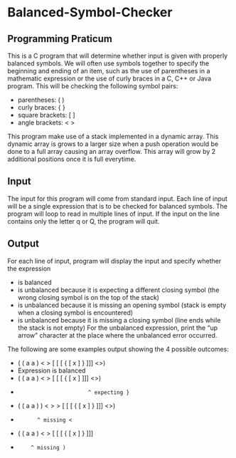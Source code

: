 # Balanced-Symbol-Checker
## Programming Praticum
This is a C program that will determine whether input is given with properly balanced symbols. We will often use symbols together to specify the beginning and ending of an item, such as the use of parentheses in a mathematic expression or the use of curly braces in a C, C++ or Java program. This will be checking the following symbol pairs:
* parentheses: ( )
* curly braces: { }
* square brackets: [ ]
* angle brackets: < >

This program make use of a stack implemented in a dynamic array. This dynamic array is grows to a larger size when a push operation would be done to a full array causing an array overflow. This array will grow by 2 additional positions once it is full everytime.

## Input
The input for this program will come from standard input. Each line of input will be a single
expression that is to be checked for balanced symbols. The program will loop to read in multiple lines of input. If the input on
the line contains only the letter q or Q, the program will quit.

## Output
For each line of input, program will display the input and specify whether the expression
* is balanced
* is unbalanced because it is expecting a different closing symbol (the wrong closing symbol is
on the top of the stack)
* is unbalanced because it is missing an opening symbol (stack is empty when a closing symbol is
encountered)
* is unbalanced because it is missing a closing symbol (line ends while the stack is not empty)
For the unbalanced expression, print the “up arrow” character at the place where the unbalanced error
occurred. 

The following are some examples output showing the 4 possible outcomes:
* ( ( a a ) < > [ [ [ { [ x ] } ]]] <>)
* Expression is balanced
* ( ( a a ) < > [ [ [ { [ x ] ]]] <>)
*                           ^ expecting }
* ( ( a a ) ) < > > [ [ [ { [ x ] } ]]] <>)
*           ^ missing <
* ( ( a a ) < > [ [ [ { [ x ] } ]]]
*         ^ missing ) 

